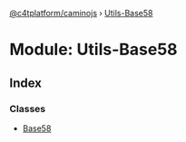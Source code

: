 [@c4tplatform/caminojs](../README.md) › [Utils-Base58](utils_base58.md)

# Module: Utils-Base58

## Index

### Classes

* [Base58](../classes/utils_base58.base58.md)
